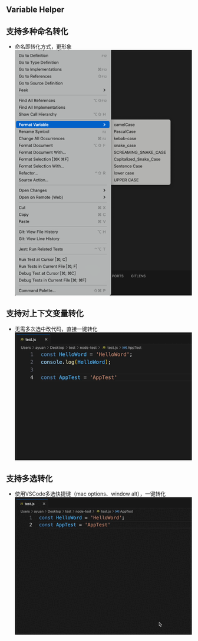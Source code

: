 ## Variable Helper

## 支持多种命名转化
- 命名即转化方式，更形象
![](images/demo.png)

## 支持对上下文变量转化
- 无需多次选中改代码，直接一键转化
![](images/demo2.gif)

## 支持多选转化
- 使用VSCode多选快捷键（mac options、window alt），一键转化
![](images/demo3.gif)